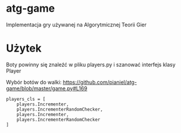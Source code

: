atg-game
========

Implementacja gry używanej na Algorytmicznej Teorii Gier


Użytek
========

Boty powinny się znaleźć w pliku players.py i szanować interfejs klasy Player

Wybór botów do walki:
https://github.com/pianiel/atg-game/blob/master/game.py#L169

    players_cls = [
        players.Incrementer, 
        players.IncrementerRandomChecker,
        players.Incrementer,
        players.IncrementerRandomChecker
    ]
